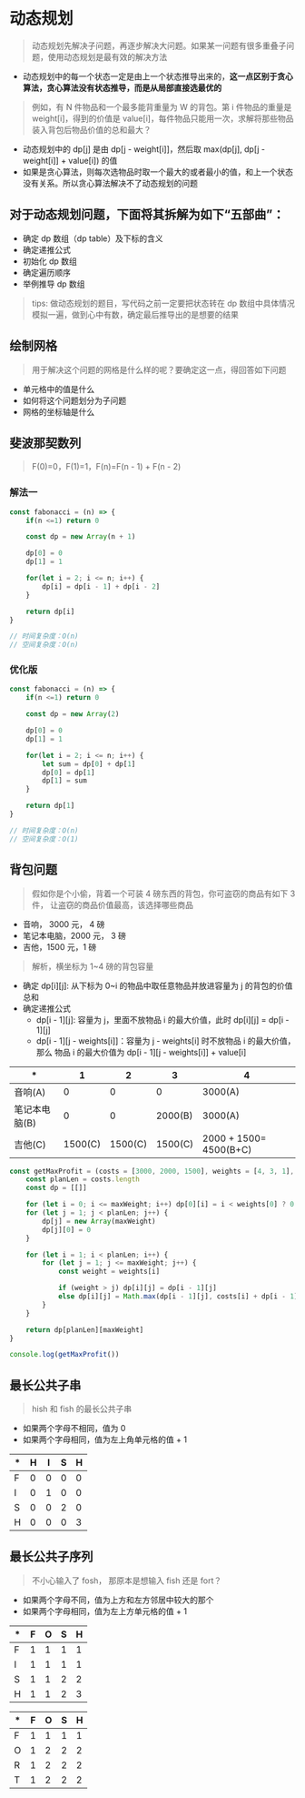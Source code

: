 # 动态规划

> 动态规划先解决子问题，再逐步解决大问题。如果某一问题有很多重叠子问题，使用动态规划是最有效的解决方法

- 动态规划中的每一个状态一定是由上一个状态推导出来的，**这一点区别于贪心算法，贪心算法没有状态推导，而是从局部直接选最优的**

> 例如，有 N 件物品和一个最多能背重量为 W 的背包。第 i 件物品的重量是 weight[i]，得到的价值是 value[i]，每件物品只能用一次，求解将那些物品装入背包后物品价值的总和最大？

- 动态规划中的 dp[j] 是由 dp[j - weight[i]]，然后取 max(dp[j], dp[j - weight[i]] + value[i]) 的值
- 如果是贪心算法，则每次选物品时取一个最大的或者最小的值，和上一个状态没有关系。所以贪心算法解决不了动态规划的问题

## 对于动态规划问题，下面将其拆解为如下“五部曲”：

- 确定 dp 数组（dp table）及下标的含义
- 确定递推公式
- 初始化 dp 数组
- 确定遍历顺序
- 举例推导 dp 数组

> tips: 做动态规划的题目，写代码之前一定要把状态转在 dp 数组中具体情况模拟一遍，做到心中有数，确定最后推导出的是想要的结果

## 绘制网格

> 用于解决这个问题的网格是什么样的呢？要确定这一点，得回答如下问题

- 单元格中的值是什么
- 如何将这个问题划分为子问题
- 网格的坐标轴是什么

## 斐波那契数列

> F(0)=0，F(1)=1，F(n)=F(n - 1) + F(n - 2)

### 解法一

```JavaScript
const fabonacci = (n) => {
    if(n <=1) return 0

    const dp = new Array(n + 1)

    dp[0] = 0
    dp[1] = 1

    for(let i = 2; i <= n; i++) {
        dp[i] = dp[i - 1] + dp[i - 2]
    }

    return dp[i]
}

// 时间复杂度：O(n)
// 空间复杂度：O(n)

```

### 优化版

```JavaScript
const fabonacci = (n) => {
    if(n <=1) return 0

    const dp = new Array(2)

    dp[0] = 0
    dp[1] = 1

    for(let i = 2; i <= n; i++) {
        let sum = dp[0] + dp[1]
        dp[0] = dp[1]
        dp[1] = sum
    }

    return dp[1]
}

// 时间复杂度：O(n)
// 空间复杂度：O(1)

```

## 背包问题

> 假如你是个小偷，背着一个可装 4 磅东西的背包，你可盗窃的商品有如下 3 件， 让盗窃的商品价值最高，该选择哪些商品

- 音响， 3000 元， 4 磅
- 笔记本电脑，2000 元， 3 磅
- 吉他，1500 元，1 磅

> 解析，横坐标为 1~4 磅的背包容量

- 确定 dp[i]\[j]: 从下标为 0~i 的物品中取任意物品并放进容量为 j 的背包的价值总和
- 确定递推公式
  - dp[i - 1]\[j]: 容量为 j，里面不放物品 i 的最大价值，此时 dp[i][j] = dp[i - 1][j]
  - dp[i - 1]\[j - weights[i]]：容量为 j - weights[i] 时不放物品 i 的最大价值，那么 物品 i 的最大价值为 dp[i - 1]\[j - weights[i]] + value[i]

| \*            | 1       | 2       | 3       | 4                      |
| ------------- | ------- | ------- | ------- | ---------------------- |
| 音响(A)       | 0       | 0       | 0       | 3000(A)                |
| 笔记本电脑(B) | 0       | 0       | 2000(B) | 3000(A)                |
| 吉他(C)       | 1500(C) | 1500(C) | 1500(C) | 2000 + 1500= 4500(B+C) |

```JavaScript
const getMaxProfit = (costs = [3000, 2000, 1500], weights = [4, 3, 1], maxWeight = 4) => {
    const planLen = costs.length
    const dp = [[]]

    for (let i = 0; i <= maxWeight; i++) dp[0][i] = i < weights[0] ? 0 : costs[0]
    for (let j = 1; j < planLen; j++) {
        dp[j] = new Array(maxWeight)
        dp[j][0] = 0
    }

    for (let i = 1; i < planLen; i++) {
        for (let j = 1; j <= maxWeight; j++) {
            const weight = weights[i]

            if (weight > j) dp[i][j] = dp[i - 1][j]
            else dp[i][j] = Math.max(dp[i - 1][j], costs[i] + dp[i - 1][j - weight])
        }
    }

    return dp[planLen][maxWeight]
}

console.log(getMaxProfit())

```

## 最长公共子串

> hish 和 fish 的最长公共子串

- 如果两个字母不相同，值为 0
- 如果两个字母相同，值为左上角单元格的值 + 1

| \*  | H   | I   | S   | H   |
| --- | --- | --- | --- | --- |
| F   | 0   | 0   | 0   | 0   |
| I   | 0   | 1   | 0   | 0   |
| S   | 0   | 0   | 2   | 0   |
| H   | 0   | 0   | 0   | 3   |

## 最长公共子序列

> 不小心输入了 fosh， 那原本是想输入 fish 还是 fort？

- 如果两个字母不同，值为上方和左方邻居中较大的那个
- 如果两个字母相同，值为左上方单元格的值 + 1

| \*  | F   | O   | S   | H   |
| --- | --- | --- | --- | --- |
| F   | 1   | 1   | 1   | 1   |
| I   | 1   | 1   | 1   | 1   |
| S   | 1   | 1   | 2   | 2   |
| H   | 1   | 1   | 2   | 3   |

| \*  | F   | O   | S   | H   |
| --- | --- | --- | --- | --- |
| F   | 1   | 1   | 1   | 1   |
| O   | 1   | 2   | 2   | 2   |
| R   | 1   | 2   | 2   | 2   |
| T   | 1   | 2   | 2   | 2   |
